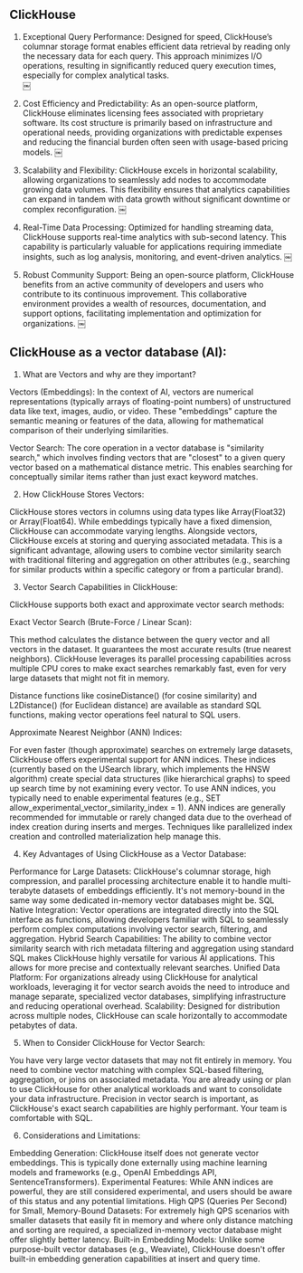 ## ClickHouse

1. Exceptional Query Performance: Designed for speed, ClickHouse’s columnar storage format enables efficient data retrieval by reading only the necessary data for each query. This approach minimizes I/O operations, resulting in significantly reduced query execution times, especially for complex analytical tasks.  
￼
2. Cost Efficiency and Predictability: As an open-source platform, ClickHouse eliminates licensing fees associated with proprietary software. Its cost structure is primarily based on infrastructure and operational needs, providing organizations with predictable expenses and reducing the financial burden often seen with usage-based pricing models.  ￼

3. Scalability and Flexibility: ClickHouse excels in horizontal scalability, allowing organizations to seamlessly add nodes to accommodate growing data volumes. This flexibility ensures that analytics capabilities can expand in tandem with data growth without significant downtime or complex reconfiguration.  ￼
 
4. Real-Time Data Processing: Optimized for handling streaming data, ClickHouse supports real-time analytics with sub-second latency. This capability is particularly valuable for applications requiring immediate insights, such as log analysis, monitoring, and event-driven analytics.  ￼

5. Robust Community Support: Being an open-source platform, ClickHouse benefits from an active community of developers and users who contribute to its continuous improvement. This collaborative environment provides a wealth of resources, documentation, and support options, facilitating implementation and optimization for organizations.  ￼



## ClickHouse as a vector database (AI): 

1. What are Vectors and why are they important?

Vectors (Embeddings): In the context of AI, vectors are numerical representations (typically arrays of floating-point numbers) of unstructured data like text, images, audio, or video. These "embeddings" capture the semantic meaning or features of the data, allowing for mathematical comparison of their underlying similarities.

Vector Search: The core operation in a vector database is "similarity search," which involves finding vectors that are "closest" to a given query vector based on a mathematical distance metric. This enables searching for conceptually similar items rather than just exact keyword matches.


2. How ClickHouse Stores Vectors:

ClickHouse stores vectors in columns using data types like Array(Float32) or Array(Float64). While embeddings typically have a fixed dimension, ClickHouse can accommodate varying lengths.
Alongside vectors, ClickHouse excels at storing and querying associated metadata. This is a significant advantage, allowing users to combine vector similarity search with traditional filtering and aggregation on other attributes (e.g., searching for similar products within a specific category or from a particular brand).


3. Vector Search Capabilities in ClickHouse:

ClickHouse supports both exact and approximate vector search methods:

Exact Vector Search (Brute-Force / Linear Scan):

This method calculates the distance between the query vector and all vectors in the dataset.
It guarantees the most accurate results (true nearest neighbors).
ClickHouse leverages its parallel processing capabilities across multiple CPU cores to make exact searches remarkably fast, even for very large datasets that might not fit in memory.

Distance functions like cosineDistance() (for cosine similarity) and L2Distance() (for Euclidean distance) are available as standard SQL functions, making vector operations feel natural to SQL users.

Approximate Nearest Neighbor (ANN) Indices:

For even faster (though approximate) searches on extremely large datasets, ClickHouse offers experimental support for ANN indices.
These indices (currently based on the USearch library, which implements the HNSW algorithm) create special data structures (like hierarchical graphs) to speed up search time by not examining every vector.
To use ANN indices, you typically need to enable experimental features (e.g., SET allow_experimental_vector_similarity_index = 1).
ANN indices are generally recommended for immutable or rarely changed data due to the overhead of index creation during inserts and merges. Techniques like parallelized index creation and controlled materialization help manage this.


4. Key Advantages of Using ClickHouse as a Vector Database:

Performance for Large Datasets: ClickHouse's columnar storage, high compression, and parallel processing architecture enable it to handle multi-terabyte datasets of embeddings efficiently. It's not memory-bound in the same way some dedicated in-memory vector databases might be.
SQL Native Integration: Vector operations are integrated directly into the SQL interface as functions, allowing developers familiar with SQL to seamlessly perform complex computations involving vector search, filtering, and aggregation.
Hybrid Search Capabilities: The ability to combine vector similarity search with rich metadata filtering and aggregation using standard SQL makes ClickHouse highly versatile for various AI applications. This allows for more precise and contextually relevant searches.
Unified Data Platform: For organizations already using ClickHouse for analytical workloads, leveraging it for vector search avoids the need to introduce and manage separate, specialized vector databases, simplifying infrastructure and reducing operational overhead.
Scalability: Designed for distribution across multiple nodes, ClickHouse can scale horizontally to accommodate petabytes of data.


5. When to Consider ClickHouse for Vector Search:

You have very large vector datasets that may not fit entirely in memory.
You need to combine vector matching with complex SQL-based filtering, aggregation, or joins on associated metadata.
You are already using or plan to use ClickHouse for other analytical workloads and want to consolidate your data infrastructure.
Precision in vector search is important, as ClickHouse's exact search capabilities are highly performant.
Your team is comfortable with SQL.


6. Considerations and Limitations:

Embedding Generation: ClickHouse itself does not generate vector embeddings. This is typically done externally using machine learning models and frameworks (e.g., OpenAI Embeddings API, SentenceTransformers).
Experimental Features: While ANN indices are powerful, they are still considered experimental, and users should be aware of this status and any potential limitations.
High QPS (Queries Per Second) for Small, Memory-Bound Datasets: For extremely high QPS scenarios with smaller datasets that easily fit in memory and where only distance matching and sorting are required, a specialized in-memory vector database might offer slightly better latency.
Built-in Embedding Models: Unlike some purpose-built vector databases (e.g., Weaviate), ClickHouse doesn't offer built-in embedding generation capabilities at insert and query time.
